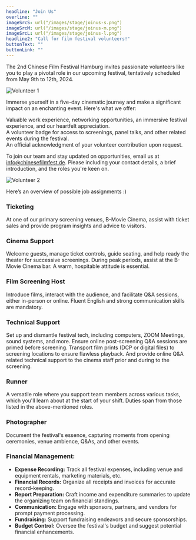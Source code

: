 ```yaml
---
headline: "Join Us"
overline: ""
imageSrcS: url("/images/stage/joinus-s.png")
imageSrcM: url("/images/stage/joinus-m.png")
imageSrcL: url("/images/stage/joinus-l.png")
headline2: "Call for film festival volunteers!"
buttonText: ""
buttonLink: ""
---
```


The 2nd Chinese Film Festival Hamburg invites passionate volunteers like you to play a pivotal role in our upcoming festival, tentatively scheduled from May 9th to 12th, 2024.

![Volunteer 1](/images/volunteer-1.jpg)

Immerse yourself in a five-day cinematic journey and make a significant impact on an enchanting event. Here's what we offer:

Valuable work experience, networking opportunities, an immersive festival experience, and our heartfelt appreciation.<br>
A volunteer badge for access to screenings, panel talks, and other related events during the festival.<br>
An official acknowledgment of your volunteer contribution upon request.<br>

To join our team and stay updated on opportunities, email us at info@chinesefilmfest.de. Please including your contact details, a brief introduction, and the roles you're keen on.

![Volunteer 2](/images/volunteer-2.jpeg)

Here’s an overview of possible job assignments :)

### Ticketing

At one of our primary screening venues, B-Movie Cinema, assist with ticket sales and provide program insights and advice to visitors.

### Cinema Support

Welcome guests, manage ticket controls, guide seating, and help ready the theater for successive screenings. During peak periods, assist at the B-Movie Cinema bar. A warm, hospitable attitude is essential.

### Film Screening Host

Introduce films, interact with the audience, and facilitate Q&A sessions, either in-person or online. Fluent English and strong communication skills are mandatory.

### Technical Support

Set up and dismantle festival tech, including computers, ZOOM Meetings, sound systems, and more. Ensure online post-screening Q&A sessions are primed before screening. Transport film prints (DCP or digital files) to screening locations to ensure flawless playback. And provide online Q&A related technical support to the cinema staff prior and during to the screening.

### Runner

A versatile role where you support team members across various tasks, which you'll learn about at the start of your shift. Duties span from those listed in the above-mentioned roles.

### Photographer

Document the festival's essence, capturing moments from opening ceremonies, venue ambience, Q&As, and other events.

### Financial Management:

- **Expense Recording:** Track all festival expenses, including venue and equipment rentals, marketing materials, etc.
- **Financial Records:** Organize all receipts and invoices for accurate record-keeping.
- **Report Preparation:** Craft income and expenditure summaries to update the organizing team on financial standings.
- **Communication:** Engage with sponsors, partners, and vendors for prompt payment processing.
- **Fundraising:** Support fundraising endeavors and secure sponsorships.
- **Budget Control:** Oversee the festival's budget and suggest potential financial enhancements.